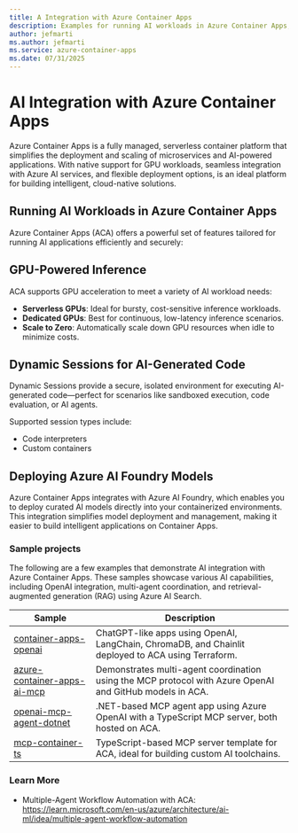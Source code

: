 ```yaml
---
title: A Integration with Azure Container Apps
description: Examples for running AI workloads in Azure Container Apps, including GPU-powered inference, dynamic sessions, and deploying Azure AI Foundry models.
author: jefmarti
ms.author: jefmarti
ms.service: azure-container-apps
ms.date: 07/31/2025
---
```


# AI Integration with Azure Container Apps

Azure Container Apps is a fully managed, serverless container platform that simplifies the deployment and scaling of microservices and AI-powered applications. With native support for GPU workloads, seamless integration with Azure AI services, and flexible deployment options, is an ideal platform for building intelligent, cloud-native solutions.

## Running AI Workloads in Azure Container Apps

Azure Container Apps (ACA) offers a powerful set of features tailored for running AI applications efficiently and securely:

## GPU-Powered Inference

ACA supports GPU acceleration to meet a variety of AI workload needs:

- **Serverless GPUs**: Ideal for bursty, cost-sensitive inference workloads.
- **Dedicated GPUs**: Best for continuous, low-latency inference scenarios.
- **Scale to Zero**: Automatically scale down GPU resources when idle to minimize costs.

## Dynamic Sessions for AI-Generated Code

Dynamic Sessions provide a secure, isolated environment for executing AI-generated code—perfect for scenarios like sandboxed execution, code evaluation, or AI agents.

Supported session types include:
- Code interpreters
- Custom containers

## Deploying Azure AI Foundry Models

Azure Container Apps integrates with Azure AI Foundry, which enables you to deploy curated AI models directly into your containerized environments. This integration simplifies model deployment and management, making it easier to build intelligent applications on Container Apps.

### Sample projects

The following are a few examples that demonstrate AI integration with Azure Container Apps. These samples showcase various AI capabilities, including OpenAI integration, multi-agent coordination, and retrieval-augmented generation (RAG) using Azure AI Search.

| Sample | Description |
|--------|-------------|
| [container-apps-openai](https://github.com/Azure-Samples/container-apps-openai) | ChatGPT-like apps using OpenAI, LangChain, ChromaDB, and Chainlit deployed to ACA using Terraform. |
| [azure-container-apps-ai-mcp](https://github.com/Azure-Samples/azure-container-apps-ai-mcp) | Demonstrates multi-agent coordination using the MCP protocol with Azure OpenAI and GitHub models in ACA. |
| [openai-mcp-agent-dotnet](https://github.com/Azure-Samples/openai-mcp-agent-dotnet) | .NET-based MCP agent app using Azure OpenAI with a TypeScript MCP server, both hosted on ACA. |
| [mcp-container-ts](https://github.com/Azure-Samples/mcp-container-ts) | TypeScript-based MCP server template for ACA, ideal for building custom AI toolchains. |

### Learn More
- Multiple-Agent Workflow Automation with ACA: https://learn.microsoft.com/en-us/azure/architecture/ai-ml/idea/multiple-agent-workflow-automation


